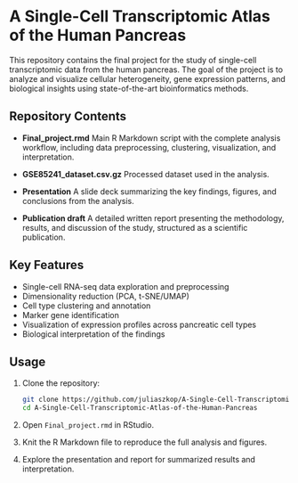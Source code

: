 
# A Single-Cell Transcriptomic Atlas of the Human Pancreas

This repository contains the final project for the study of single-cell transcriptomic data from the human pancreas. The goal of the project is to analyze and visualize cellular heterogeneity, gene expression patterns, and biological insights using state-of-the-art bioinformatics methods.

## Repository Contents

* **Final\_project.rmd**
  Main R Markdown script with the complete analysis workflow, including data preprocessing, clustering, visualization, and interpretation.

* **GSE85241_dataset.csv.gz**
  Processed dataset used in the analysis. 

* **Presentation**
  A slide deck summarizing the key findings, figures, and conclusions from the analysis.

* **Publication draft**
  A detailed written report presenting the methodology, results, and discussion of the study, structured as a scientific publication.

## Key Features

* Single-cell RNA-seq data exploration and preprocessing
* Dimensionality reduction (PCA, t-SNE/UMAP)
* Cell type clustering and annotation
* Marker gene identification
* Visualization of expression profiles across pancreatic cell types
* Biological interpretation of the findings


## Usage

1. Clone the repository:

   ```bash
   git clone https://github.com/juliaszkop/A-Single-Cell-Transcriptomic-Atlas-of-the-Human-Pancreas.git
   cd A-Single-Cell-Transcriptomic-Atlas-of-the-Human-Pancreas
   ```

2. Open `Final_project.rmd` in RStudio.

3. Knit the R Markdown file to reproduce the full analysis and figures.

4. Explore the presentation and report for summarized results and interpretation.
